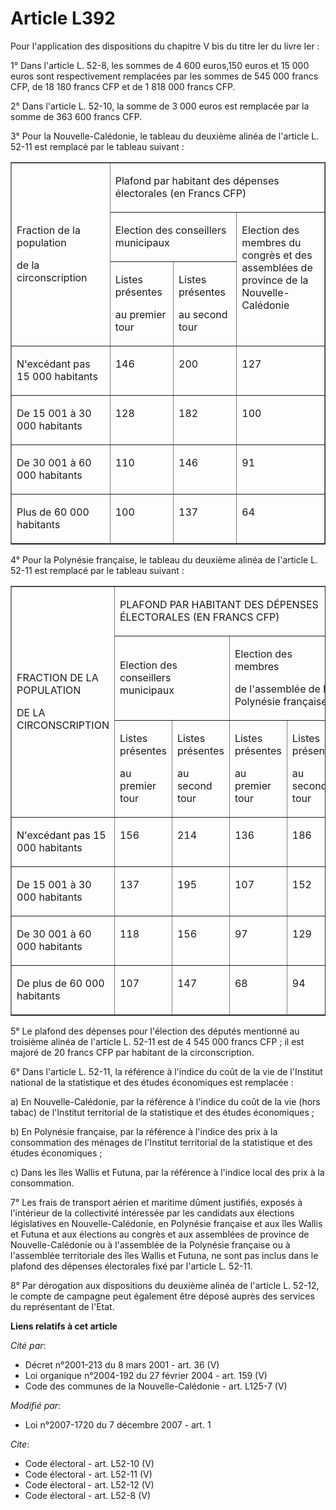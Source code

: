# Article L392

Pour l'application des dispositions du chapitre V bis du titre Ier du livre Ier : 

1° Dans l'article L. 52-8, les sommes de 4 600 euros,150 euros et 15 000 euros sont respectivement remplacées par les sommes
de 545 000 francs CFP, de 18 180 francs CFP et de 1 818 000 francs CFP. 

2° Dans l'article L. 52-10, la somme de 3 000 euros est remplacée par la somme de 363 600 francs CFP. 

3° Pour la Nouvelle-Calédonie, le tableau du deuxième alinéa de l'article L. 52-11 est remplacé par le tableau suivant :

<table align="center" border="1" cellpadding="0" cellspacing="0">
  <tbody>
    <tr>
      <td rowspan="3" width="227">

Fraction de la population

de la circonscription

</td>
      <td colspan="3" width="454">

Plafond par habitant des dépenses électorales (en Francs CFP)

</td>
    </tr>
    <tr>
      <td colspan="2" width="227">

Election des conseillers municipaux

</td>
      <td rowspan="2" valign="top" width="227">

Election des membres du congrès et des assemblées de province de la Nouvelle-Calédonie

</td>
    </tr>
    <tr>
      <td width="113">

Listes présentes

au premier tour

</td>
      <td width="113">

Listes présentes

au second tour

</td>
    </tr>
    <tr>
      <td valign="top" width="227">

N'excédant pas 15 000 habitants

</td>
      <td valign="top" width="113">

146

</td>
      <td valign="top" width="113">

200

</td>
      <td valign="top" width="227">

127

</td>
    </tr>
    <tr>
      <td valign="top" width="227">

De 15 001 à 30 000 habitants

</td>
      <td valign="top" width="113">

128

</td>
      <td valign="top" width="113">

182

</td>
      <td valign="top" width="227">

100

</td>
    </tr>
    <tr>
      <td valign="top" width="227">

De 30 001 à 60 000 habitants

</td>
      <td valign="top" width="113">

110

</td>
      <td valign="top" width="113">

146

</td>
      <td valign="top" width="227">

91

</td>
    </tr>
    <tr>
      <td valign="top" width="227">

Plus de 60 000 habitants

</td>
      <td valign="top" width="113">

100

</td>
      <td valign="top" width="113">

137

</td>
      <td valign="top" width="227">

64

</td>
    </tr>
  </tbody>
</table>

4° Pour la Polynésie française, le tableau du deuxième alinéa de l'article L. 52-11 est remplacé par le tableau suivant : 

<table align="center" border="1" cellpadding="0" width="680">
  <tbody>
    <tr>
      <td rowspan="3" width="223">

FRACTION DE LA POPULATION

DE LA CIRCONSCRIPTION

</td>
      <td colspan="4" width="452">

PLAFOND PAR HABITANT DES DÉPENSES ÉLECTORALES (EN FRANCS CFP)

</td>
    </tr>
    <tr>
      <td colspan="2" width="225">

Election des conseillers municipaux

</td>
      <td colspan="2" width="224">

Election des membres

de l'assemblée de la Polynésie française

</td>
    </tr>
    <tr>
      <td width="112">

Listes présentes

au premier tour

</td>
      <td width="111">

Listes présentes

au second tour

</td>
      <td width="111">

Listes présentes

au premier tour

</td>
      <td width="111">

Listes présentes

au second tour

</td>
    </tr>
    <tr>
      <td valign="top" width="223">

N'excédant pas 15 000 habitants 

</td>
      <td valign="top" width="112">

156

</td>
      <td valign="top" width="111">

214

</td>
      <td valign="top" width="111">

136

</td>
      <td valign="top" width="111">

186

</td>
    </tr>
    <tr>
      <td valign="top" width="223">

De 15 001 à 30 000 habitants 

</td>
      <td valign="top" width="112">

137

</td>
      <td valign="top" width="111">

195

</td>
      <td valign="top" width="111">

107

</td>
      <td valign="top" width="111">

152

</td>
    </tr>
    <tr>
      <td valign="top" width="223">

De 30 001 à 60 000 habitants 

</td>
      <td valign="top" width="112">

118

</td>
      <td valign="top" width="111">

156

</td>
      <td valign="top" width="111">

97

</td>
      <td valign="top" width="111">

129

</td>
    </tr>
    <tr>
      <td valign="top" width="223">

De plus de 60 000 habitants 

</td>
      <td valign="top" width="112">

107

</td>
      <td valign="top" width="111">

147

</td>
      <td valign="top" width="111">

68

</td>
      <td valign="top" width="111">

94

</td>
    </tr>
  </tbody>
</table>

5° Le plafond des dépenses pour l'élection des députés mentionné au troisième alinéa de l'article L. 52-11 est de 4 545 000
francs CFP ; il est majoré de 20 francs CFP par habitant de la circonscription. 

6° Dans l'article L. 52-11, la référence à l'indice du coût de la vie de l'Institut national de la statistique et des études
économiques est remplacée : 

a) En Nouvelle-Calédonie, par la référence à l'indice du coût de la vie (hors tabac) de l'Institut territorial de la
statistique et des études économiques ; 

b) En Polynésie française, par la référence à l'indice des prix à la consommation des ménages de l'Institut territorial de la
statistique et des études économiques ; 

c) Dans les îles Wallis et Futuna, par la référence à l'indice local des prix à la consommation. 

7° Les frais de transport aérien et maritime dûment justifiés, exposés à l'intérieur de la collectivité intéressée par les
candidats aux élections législatives en Nouvelle-Calédonie, en Polynésie française et aux îles Wallis et Futuna et aux
élections au congrès et aux assemblées de province de Nouvelle-Calédonie ou à l'assemblée de la Polynésie française ou à
l'assemblée territoriale des îles Wallis et Futuna, ne sont pas inclus dans le plafond des dépenses électorales fixé par
l'article L. 52-11. 

8° Par dérogation aux dispositions du deuxième alinéa de l'article L. 52-12, le compte de campagne peut également être déposé
auprès des services du représentant de l'Etat.

**Liens relatifs à cet article**

_Cité par_:

  - Décret n°2001-213 du 8 mars 2001 - art. 36 (V)
  - Loi organique n°2004-192 du 27 février 2004 - art. 159 (V)
  - Code des communes de la Nouvelle-Calédonie - art. L125-7 (V)

_Modifié par_:

  - Loi n°2007-1720 du 7 décembre 2007 - art. 1

_Cite_:

  - Code électoral - art. L52-10 (V)
  - Code électoral - art. L52-11 (V)
  - Code électoral - art. L52-12 (V)
  - Code électoral - art. L52-8 (V)
